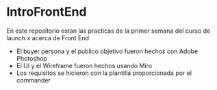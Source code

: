 # IntroFrontEnd
En este repositorio estan las practicas de la primer semana del curso de launch x acerca de Front End
- El buyer persona y el publico objetivo fueron hechos con Adobe Photoshop
- El UI y el Wireframe fueron hechos usando Miro
- Los requisitos se hicieron con la plantilla proporcionada por el commander
